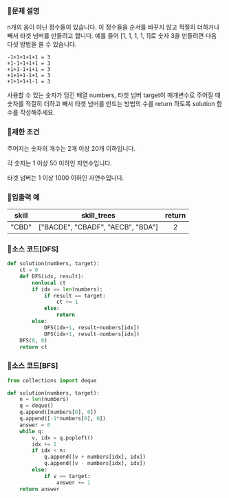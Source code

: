 ### 📌문제 설명

n개의 음이 아닌 정수들이 있습니다. 이 정수들을 순서를 바꾸지 않고 적절히 더하거나 빼서 타겟 넘버를 만들려고 합니다. 예를 들어 [1, 1, 1, 1, 1]로 숫자 3을 만들려면 다음 다섯 방법을 쓸 수 있습니다.

```
-1+1+1+1+1 = 3
+1-1+1+1+1 = 3
+1+1-1+1+1 = 3
+1+1+1-1+1 = 3
+1+1+1+1-1 = 3
```

사용할 수 있는 숫자가 담긴 배열 numbers, 타겟 넘버 target이 매개변수로 주어질 때 숫자를 적절히 더하고 빼서 타겟 넘버를 만드는 방법의 수를 return 하도록 solution 함수를 작성해주세요.

### 📌제한 조건

주어지는 숫자의 개수는 2개 이상 20개 이하입니다.

각 숫자는 1 이상 50 이하인 자연수입니다.

타겟 넘버는 1 이상 1000 이하인 자연수입니다.

### 📌입출력 예

|skill|skill_trees|return|
|:------:|:------:|:------:|
|"CBD"|["BACDE", "CBADF", "AECB", "BDA"]|2|

### 📌소스 코드[DFS]

```python
def solution(numbers, target):
    ct = 0
    def DFS(idx, result):
        nonlocal ct
        if idx == len(numbers):
            if result == target:
                ct += 1
            else:
                return
        else:
            DFS(idx+1, result+numbers[idx])
            DFS(idx+1, result-numbers[idx])
    DFS(0, 0)
    return ct
```

### 📌소스 코드[BFS]

```python
from collections import deque

def solution(numbers, target):
    n = len(numbers)
    q = deque()
    q.append([numbers[0], 0])
    q.append([-1*numbers[0], 0])
    answer = 0
    while q:
        v, idx = q.popleft()
        idx += 1
        if idx < n:
            q.append([v + numbers[idx], idx])
            q.append([v - numbers[idx], idx])
        else:
            if v == target:
                answer += 1
    return answer
```
